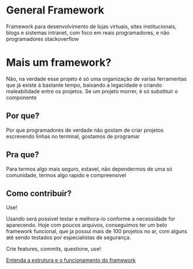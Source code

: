 # General Framework

Framework para desenvolvimento de lojas virtuais, sites institucionais, blogs e sistemas intranet, com foco em reais programadores, e não programadores stackoverflow

# Mais um framework?

Não, na verdade esse projeto é só uma organização de varias ferramentas que já existe á bastante tempo, baixando a legacidade e criando maleabilidade entre os projetos. Se um projeto morrer, é só substituir o componente

## Por que?

Por que programadores de verdade não gostam de criar projetos escrevendo linhas no terminal, gostamos de programar

## Pra que?

Para termos algo mais seguro, estavel, não dependermos de uma só comunidade, termos algo rapido e compreensivel 

## Como contribuir?

Use!

Usando será possivel testar e melhora-lo conforme a necessidade for aparecendo. Hoje com poucos arquivos, conseguimos ter um belo framework funcional, que ja possui mais de 100 projetos no ar, com alguns até sendo testados por especialistas de segurança.

Crie features, commits, questione, use!

[Entenda a estrutura e o funcionamento do framework](https://github.com/agenciageneral/general_framework/wiki/Entendendo-a-estrutura-e-o-funcionamento)
